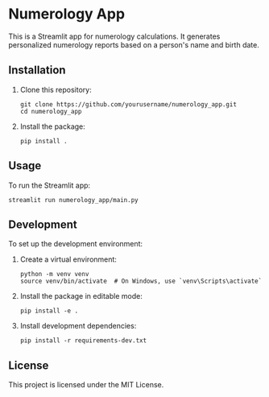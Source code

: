 # Numerology App

This is a Streamlit app for numerology calculations. It generates personalized numerology reports based on a person's name and birth date.

## Installation

1. Clone this repository:
   ```
   git clone https://github.com/yourusername/numerology_app.git
   cd numerology_app
   ```

2. Install the package:
   ```
   pip install .
   ```

## Usage

To run the Streamlit app:

```
streamlit run numerology_app/main.py
```

## Development

To set up the development environment:

1. Create a virtual environment:
   ```
   python -m venv venv
   source venv/bin/activate  # On Windows, use `venv\Scripts\activate`
   ```

2. Install the package in editable mode:
   ```
   pip install -e .
   ```

3. Install development dependencies:
   ```
   pip install -r requirements-dev.txt
   ```

## License

This project is licensed under the MIT License.